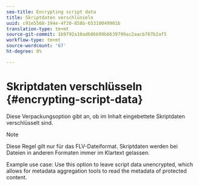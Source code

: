 ```yaml
---
seo-title: Encrypting script data
title: Skriptdaten verschlüsseln
uuid: c91e5568-194e-4f20-858b-65310049901b
translation-type: tm+mt
source-git-commit: 1b9792a10ad606b99b6639799ac2aacb707b2af5
workflow-type: tm+mt
source-wordcount: '67'
ht-degree: 0%

---
```



# Skriptdaten verschlüsseln {#encrypting-script-data}

Diese Verpackungsoption gibt an, ob im Inhalt eingebettete Skriptdaten verschlüsselt sind.

>[!NOTE]
>
>Diese Regel gilt nur für das FLV-Dateiformat. Skriptdaten werden bei Dateien in anderen Formaten immer im Klartext gelassen.

Example use case: Use this option to leave script data unencrypted, which allows for metadata aggregation tools to read the metadata of protected content.
